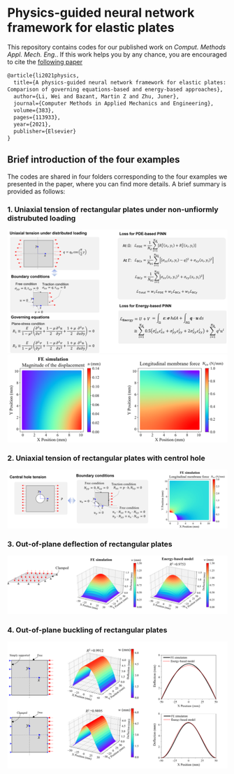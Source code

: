 # Physics-guided neural network framework for elastic plates

This repository contains codes for our published work on *Comput. Methods Appl. Mech. Eng.*. If this work helps you by any chance, you are encouraged to cite the [following paper](https://doi.org/10.1016/j.cma.2021.113933)

~~~
@article{li2021physics,
  title={A physics-guided neural network framework for elastic plates: Comparison of governing equations-based and energy-based approaches},
  author={Li, Wei and Bazant, Martin Z and Zhu, Juner},
  journal={Computer Methods in Applied Mechanics and Engineering},
  volume={383},
  pages={113933},
  year={2021},
  publisher={Elsevier}
}
~~~


## Brief introduction of the four examples

The codes are shared in four folders corresponding to the four examples we presented in the paper, where you can find more details. A brief summary is provided as follows:

### 1. Uniaxial tension of rectangular plates under non-unfiormly distrubuted loading
![](Ex1%20-%20Uniaxial%20tension/Eqns.png)
![](Ex1%20-%20Uniaxial%20tension/FEM.png)

### 2. Uniaxial tension of rectangular plates with centrol hole
![](Ex2%20-%20Centrol-hole%20tension/Result.png)

### 3. Out-of-plane deflection of rectangular plates
![](Ex3%20-%20Plate%20deflection/Result.png)

### 4. Out-of-plane buckling of rectangular plates
![](Ex4%20-%20Plate%20buckling/Result.png)
